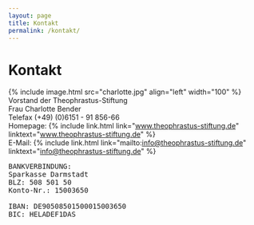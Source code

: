 ```yaml
---
layout: page
title: Kontakt
permalink: /kontakt/
---
```


# Kontakt

{% include image.html src="charlotte.jpg" align="left" width="100" %}
Vorstand der Theophrastus-Stiftung<br />
Frau Charlotte Bender<br />
Telefax (+49) (0)6151 - 91 856-66<br />
Homepage: {% include link.html link="www.theophrastus-stiftung.de" linktext="www.theophrastus-stiftung.de" %}<br />
E-Mail: {% include link.html link="mailto:info@theophrastus-stiftung.de" linktext="info@theophrastus-stiftung.de" %}<br />

<pre>
BANKVERBINDUNG:
Sparkasse Darmstadt
BLZ: 508 501 50
Konto-Nr.: 15003650

IBAN: DE90508501500015003650
BIC: HELADEF1DAS
</pre>